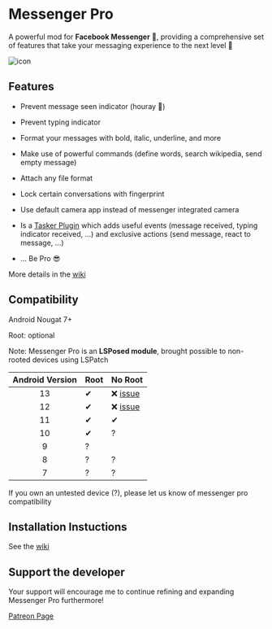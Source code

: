 ### 

# Messenger Pro

A powerful mod for **Facebook Messenger** 💬, providing a comprehensive set of features that take your messaging experience to the next level 🚀

![icon](https://raw.githubusercontent.com/Mino260806/MessengerPro/master/app/src/main/ic_launcher-playstore.png)

## Features

- Prevent message seen indicator (houray 🥳)

- Prevent typing indicator

- Format your messages with bold, italic, underline, and more

- Make use of powerful commands (define words, search wikipedia, send empty message)

- Attach any file format

- Lock certain conversations with fingerprint

- Use default camera app instead of messenger integrated camera

- Is a <u>Tasker Plugin</u> which adds useful events (message received, typing indicator received, ...) and exclusive actions (send message, react to message, ...)

- ... Be Pro 😎

More details in the [wiki](wiki/Features)

## Compatibility

Android Nougat 7+

Root: optional

Note: Messenger Pro is an **LSPosed module**, brought possible to non-rooted devices using LSPatch

| Android Version | Root | No Root                        |
|:---------------:|:---- | ------------------------------ |
| 13              | ✔    | ❌ [issue](LSPosed/LSPatch#216) |
| 12              | ✔    | ❌ [issue](LSPosed/LSPatch#216) |
| 11              | ✔    | ✔                              |
| 10              | ✔    | ?                              |
| 9               | ?    |                                |
| 8               | ?    | ?                              |
| 7               | ?    | ?                              |

If you own an untested device (?), please let us know of messenger pro compatibility

## Installation Instuctions

See the [wiki](wiki/Install)

## Support the developer

Your support will encourage me to continue refining and expanding Messenger Pro furthermore!

[Patreon Page]([patreon.com/**AminGuermazi**](https://patreon.com/AminGuermazi))
